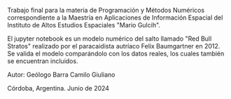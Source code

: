Trabajo final para la materia de Programación y Métodos Numéricos 
correspondiente a la Maestría en Aplicaciones de Información 
Espacial del Instituto de Altos Estudios Espaciales "Mario Gulcih".

El jupyter notebook es un modelo numérico del salto llamado "Red Bull 
Stratos" realizado por el paracaidista autríaco Felix Baumgartner en 2012.
Se valida el modelo comparándolo con los datos reales, los cuales
también se encuentran incluidos.

Autor: Geólogo Barra Camilo Giuliano

Córdoba, Argentina. Junio de 2024
